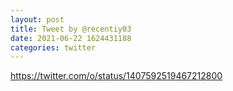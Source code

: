 ```yaml
--- 
layout: post 
title: Tweet by @recentiy03 
date: 2021-06-22 1624431188 
categories: twitter 
--- 
```

https://twitter.com/o/status/1407592519467212800